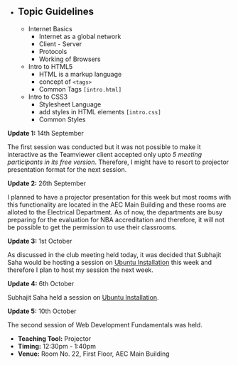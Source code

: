 * ## Topic Guidelines
    * Internet Basics
        * Internet as a global network
        * Client - Server 
        * Protocols
        * Working of Browsers
    * Intro to HTML5
        * HTML is a markup language
        * concept of `<tags>`
        * Common Tags `[intro.html]`
    * Intro to CSS3
        * Stylesheet Language
        * add styles in HTML elements `[intro.css]`
        * Common Styles

**Update 1:** 14th September

The first session was conducted but it was not possible to make it interactive as the Teamviewer client accepted only upto *5 meeting participants in its free version*. Therefore, I might have to resort to projector presentation format for the next session. 

**Update 2:** 26th September

I planned to have a projector presentation for this week but most rooms with this functionality are located in the AEC Main Building and these rooms are alloted to the Electrical Department. As of now, the departments are busy preparing for the evaluation for NBA accreditation and therefore, it will not be possible to get the permission to use their classrooms.

**Update 3:** 1st October

As discussed in the club meeting held today, it was decided that Subhajit Saha would be hosting a session on [Ubuntu Installation](https://www.ubuntu.com/download/desktop) this week and therefore I plan to host my session the next week.

**Update 4:** 6th October

Subhajit Saha held a session on [Ubuntu Installation](https://www.ubuntu.com/download/desktop).

**Update 5:** 10th October

The second session of Web Development Fundamentals was held. 

* **Teaching Tool:** Projector
* **Timing:** 12:30pm - 1:40pm
* **Venue:** Room No. 22, First Floor, AEC Main Building







